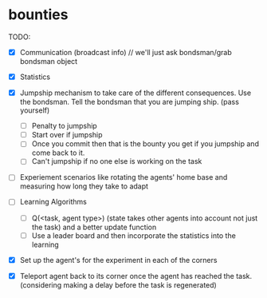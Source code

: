 bounties
========


TODO:

- [X] Communication (broadcast info) // we'll just ask bondsman/grab bondsman object
- [X] Statistics 
- [X] Jumpship mechanism to take care of the different consequences.  Use the bondsman.  Tell the bondsman that you are jumping ship.  (pass yourself)
  - [ ] Penalty to jumpship
  - [ ] Start over if jumpship
  - [ ] Once you commit then that is the bounty you get if you jumpship and come back to it.
  - [ ] Can't jumpship if no one else is working on the task
- [ ] Experiement scenarios like rotating the agents' home base and measuring how long they take to adapt
- [ ] Learning Algorithms
  - [ ] Q(<task, agent type>) (state takes other agents into account not just the task) and a better update function
  - [ ] Use a leader board and then incorporate the statistics into the learning

- [x] Set up the agent's for the experiment in each of the corners

- [x] Teleport agent back to its corner once the agent has reached the task.  (considering making a delay before the task is regenerated)

